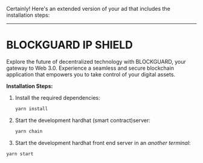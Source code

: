 Certainly! Here's an extended version of your ad that includes the installation steps:

---

# BLOCKGUARD IP SHIELD

Explore the future of decentralized technology with BLOCKGUARD, your gateway to Web 3.0. Experience a seamless and secure blockchain application that empowers you to take control of your digital assets.

**Installation Steps:**

1. Install the required dependencies:

   ```bash
   yarn install
   ```

2. Start the development hardhat (smart contract)server:

   ```bash
   yarn chain
   ```

3. Start the development hardhat front end server in an _another terminal_:

```bash
yarn start
```

